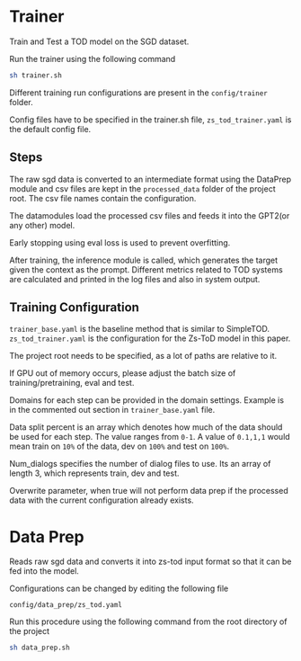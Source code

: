 # Trainer

Train and Test a TOD model on the SGD dataset.

Run the trainer using the following command

```bash
sh trainer.sh
```

Different training run configurations are present in the `config/trainer` folder. 

Config files have to be specified in the trainer.sh file, `zs_tod_trainer.yaml` is the default config file.

## Steps

The raw sgd data is converted to an intermediate format using the DataPrep module and csv files are kept in the `processed_data` folder of the project root. The csv file names contain the configuration.

The datamodules load the processed csv files and feeds it into the GPT2(or any other) model.

Early stopping using eval loss is used to prevent overfitting.

After training, the inference module is called, which generates the target given the context as the prompt. Different metrics related to TOD systems are calculated and printed in the log files and also in system output.

## Training Configuration


`trainer_base.yaml` is the baseline method that is similar to SimpleTOD.
`zs_tod_trainer.yaml` is the configuration for the Zs-ToD model in this paper.

The project root needs to be specified, as a lot of paths are relative to it.

If GPU out of memory occurs, please adjust the batch size of training/pretraining, eval and test.

Domains for each step can be provided in the domain settings. Example is in the commented out section in `trainer_base.yaml` file.

Data split percent is an array which denotes how much of the data should be used for each step. The value ranges from `0-1`. A value of `0.1,1,1` would mean train on `10%` of the data, dev on `100%` and test on `100%`.

Num_dialogs specifies the number of dialog files to use. Its an array of length 3, which represents train, dev and test.

Overwrite parameter, when true will not perform data prep if the processed data with the current configuration already exists.

# Data Prep

Reads raw sgd data and converts it into zs-tod input format so that it can be fed into the model.

Configurations can be changed by editing the following file

```
config/data_prep/zs_tod.yaml
```

Run this procedure using the following command from the root directory of the project

```bash
sh data_prep.sh
```

